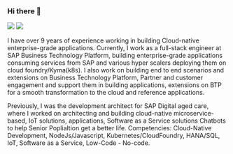 ### Hi there 👋
<a href="https://twitter.com/gopal__anand"><img src="https://img.shields.io/twitter/follow/gopal__anand?label=Follow&style=social"></a>
<image src="https://www.codewars.com/users/gopalanand/badges/small"></image>

I have over 9 years of experience working in building Cloud-native enterprise-grade applications. Currently, I work as a full-stack engineer at SAP Business Technology Platform, building enterprise-grade applications consuming services from SAP and various hyper scalers deploying them on cloud foundry/Kyma(k8s). 
I also work on building end to end scenarios and extensions on Business Technology Platform, Partner and customer engagement and support them in building applications, extensions on BTP for a smooth transformation to the cloud and reference applications.

Previously, I was the development architect for SAP Digital aged care, where I worked on architecting and building cloud-native microservice-based, IoT solutions, applications, Software as a Service solutions  Chatbots to help Senior Poplialtion get a better life. 
Competencies: Cloud-Native Development, NodeJs/Javascript, Kubernetes/CloudFoundry, HANA/SQL, IoT, Software as a Service, Low-Code - No-code.
